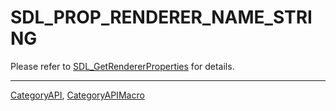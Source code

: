 # SDL_PROP_RENDERER_NAME_STRING

Please refer to [SDL_GetRendererProperties](SDL_GetRendererProperties) for details.

----
[CategoryAPI](CategoryAPI), [CategoryAPIMacro](CategoryAPIMacro)


